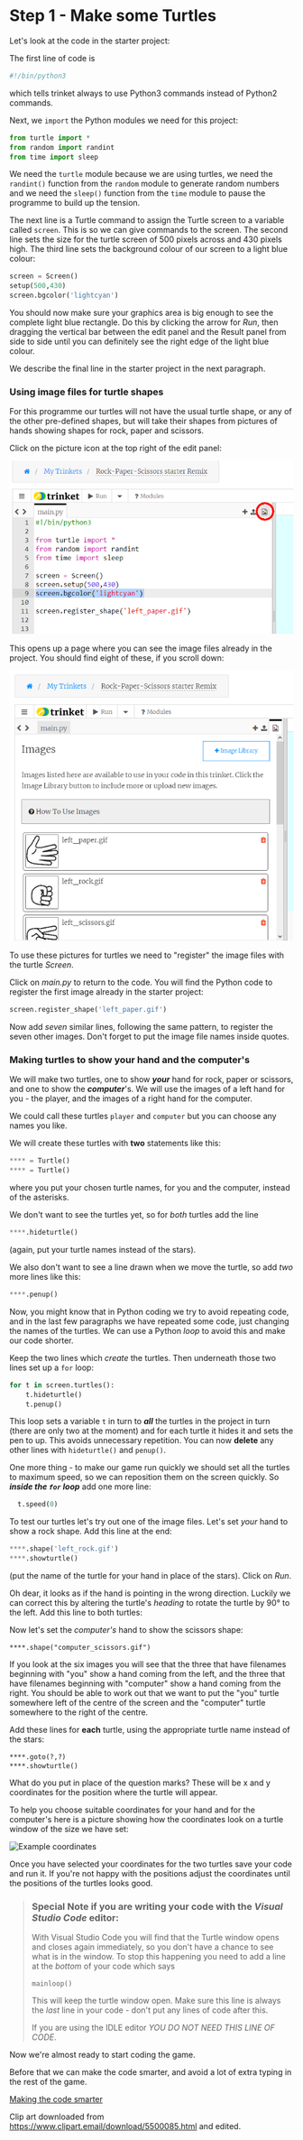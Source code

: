 # Step 1 - Make some Turtles

Let's look at the code in the starter project:

The first line of code is

```python
#!/bin/python3
```

which tells trinket always to use Python3 commands instead of Python2 commands.

Next, we ```import``` the Python modules we need for this project:

```python
from turtle import *
from random import randint
from time import sleep
```

We need the ```turtle``` module because we are using turtles, we need the ```randint()``` function from the ```random``` module to generate random numbers and we need the ```sleep()``` function from the ```time``` module to pause the programme to build up the tension.

The next line is a Turtle command to assign the Turtle screen to a variable called ```screen```. This is so we can give commands to the screen. The second line sets the size for the turtle screen of 500 pixels across and 430 pixels high. The third line sets the background colour of our screen to a light blue colour:

```python
screen = Screen()
setup(500,430)
screen.bgcolor('lightcyan')
```

You should now make sure your graphics area is big enough to see the complete light blue rectangle. Do this by clicking the arrow for *Run*, then dragging the vertical bar between the edit panel and the Result panel from side to side until you can definitely see the right edge of the light blue colour.

We describe the final line in the starter project in the next paragraph.

### Using image files for turtle shapes

For this programme our turtles will not have the usual turtle shape, or any of the other pre-defined shapes, but will take their shapes from pictures of hands showing shapes for rock, paper and scissors.

Click on the picture icon at the top right of the edit panel:

![Looking at the project images](trinket_images.png "Graphic showing the location of the Images icon")

This opens up a page where you can see the image files already in the project. You should find eight of these, if you scroll down:

![Images in the project](trinket_images2.png "Graphic showing the list the Images in the project")

To use these pictures for turtles we need to "register" the image files with the turtle *Screen*.

Click on *main.py* to return to the code. You will find the Python code to register the first image already in the starter project:

```python
screen.register_shape('left_paper.gif')
```

Now add *seven* similar lines, following the same pattern, to register the seven other images. Don't forget to put the image file names inside quotes.

### Making turtles to show your hand and the computer's

We will make two turtles, one to show ***your*** hand for rock, paper or scissors, and one to show the ***computer***'s. We will use the images of a left hand for you - the player, and the images of a right hand for the computer.

We could call these turtles ```player``` and ```computer``` but you can choose any names you like.

We will create these turtles with **two** statements like this:

```python
**** = Turtle()
**** = Turtle()
```

where you put your chosen turtle names, for you and the computer, instead of the asterisks.

We don't want to see the turtles yet, so for *both* turtles add the line

```python
****.hideturtle()
```

(again, put your turtle names instead of the stars).

We also don't want to see a line drawn when we move the turtle, so add *two* more lines like this:

```python
****.penup()
```

Now, you might know that in Python coding we try to avoid repeating code, and in the last few paragraphs we have repeated some code, just changing the names of the turtles. We can use a Python *loop* to avoid this and make our code shorter.

Keep the two lines which *create* the turtles. Then underneath  those two lines set up a ```for``` loop:

```python
for t in screen.turtles():
    t.hideturtle()
    t.penup()
```

This loop sets a variable ```t``` in turn to ***all*** the turtles in the project in turn (there are only two at the moment) and for each turtle it hides it and sets the pen to up. This avoids unnecessary repetition. You can now **delete** any other lines with ```hideturtle()``` and ```penup()```.

One more thing - to make our game run quickly we should set all the turtles to maximum speed, so we can reposition them on the screen quickly. So ***inside the ```for``` loop*** add one more line:

```python
  t.speed(0)
```

To test our turtles let's try out one of the image files. Let's set *your* hand to show a rock shape. Add this line at the end:

```python
****.shape('left_rock.gif')
****.showturtle()
```

(put the name of the turtle for your hand in place of the stars). Click on *Run*.

Oh dear, it looks as if the hand is pointing in the wrong direction. Luckily we can correct this by altering the turtle's *heading* to rotate the turtle by 90° to the left. Add this line to both turtles:



Now let's set the *computer's* hand to show the scissors shape:
```
****.shape("computer_scissors.gif")
```

If you look at the six images you will see that the three that have filenames beginning with "you" show a hand coming from the left, and the three that have filenames beginning with "computer" show a hand coming from the right. You should be able to work out that we want to put the "you" turtle somewhere left of the centre of the screen and the "computer" turtle somewhere to the right of the centre.

Add these lines for **each** turtle, using the appropriate turtle name instead of the stars:
```
****.goto(?,?)
****.showturtle()
```
What do you put in place of the question marks? These will be x and y coordinates for the position where the turtle will appear.  

To help you choose suitable coordinates for your hand and for the computer's here is a picture showing how the coordinates look on a turtle window of the size we have set:

![Example coordinates](screen_grid.png "Example coordinates") 

Once you have selected your coordinates for the two turtles save your code and run it. If you're not happy with the positions adjust the coordinates until the positions of the turtles looks good.

>### Special Note if you are writing your code with the *Visual Studio Code* editor:
>
>With Visual Studio Code you will find that the Turtle window opens and closes again immediately, so you don't have a chance to see what is in the window. To stop this happening you need to add a line at the *bottom* of your code which says
>```
>mainloop()
>```
>This will keep the turtle window open. Make sure this line is always the *last* line in your code - don't put any lines of code after this.
>
>If you are using the IDLE editor _*YOU DO NOT NEED THIS LINE OF CODE*_.

Now we're almost ready to start coding the game.

Before that we can make the code smarter, and avoid a lot of extra typing in the rest of the game.

[Making the code smarter](README2.md)

Clip art downloaded from https://www.clipart.email/download/5500085.html and edited.
